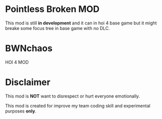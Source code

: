 # Pointless Broken MOD
This mod is still **in development** and it can in hoi 4 base game but it might breake some focus tree in base game with no DLC.

# BWNchaos

HOI 4 MOD

# Disclaimer 

This mod is **NOT** want to disrespect or hurt everyone emotionally.  

This mod is created for improve my team coding skill and experimental purposes **only**.

